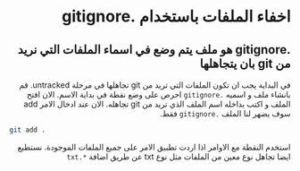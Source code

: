 <div dir="rtl">

# اخفاء الملفات باستخدام .gitignore

## .gitignore هو ملف يتم وضع في اسماء الملفات التي نريد من git بان يتجاهلها 

في البداية يجب ان تكون الملفات التي تريد من git تجاهلها في مرحلة untracked. قم بانشاء ملف و اسميه `.gitignore` احرص على وضع نقطة في بداية الاسم. الان افتح الملف و اكتب بداخله اسم الملف الذي تريد من git تجاهله. الان عند ادخال الامر add سوف يضهر لنا الملف `.gitignore` فقط.

<div dir="ltr">

```bash
git add .
```

</div>

استخدم النقطة مع الاوامر اذا اردت تطبيق الامر على جميع الملفات الموجودة. نستطيع ايضا تجاهل نوع معين من الملفات مثل نوع txt عن طريق اضافة `*.txt` 

</div>
